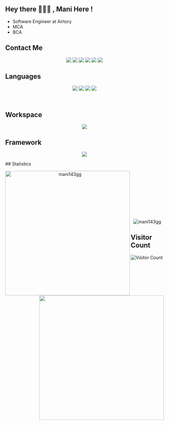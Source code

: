## Hey there 🥳👨‍💻 , Mani Here !
* Software Engineer at Airtory
* MCA
* BCA

## Contact Me
<p align="center">
<a href="https://www.instagram.com/__m__a__n____i__/"><img src="https://img.icons8.com/color/60/000000/instagram-new--v1.png"/></a>
<a href="https://www.facebook.com/manikandan143g/"><img src="https://img.icons8.com/fluency/60/000000/facebook-new.png"/></a>
<a href="https://twitter.com/manikandan123g"><img src="https://img.icons8.com/color/60/000000/twitter--v1.png"/></a>
<a href="https://www.linkedin.com/in/manikandan-g-8093a3131/"><img src="https://img.icons8.com/external-justicon-flat-justicon/60/000000/external-linkedin-social-media-justicon-flat-justicon.png"/></a>
<a href="https://wa.me/+918156922774"><img src="https://img.icons8.com/color/60/000000/whatsapp--v4.png"/></a>
<a href="https://www.discordapp.com/users/CIRCLE ⭕#0827"><img src="https://img.icons8.com/color/60/000000/discord-logo.png"/></a>
</p>

## Languages
<p align="center">
<img src="https://img.icons8.com/ios-filled/100/000000/javascript-logo.png"/>
<img src="https://img.icons8.com/officel/100/000000/php-logo.png"/>
<img src="https://img.icons8.com/fluency/100/000000/mysql-logo.png"/>
<img src="https://img.icons8.com/dusk/100/000000/css3.png"/>
</p>
<br/>

## Workspace
<p align="center">
<img src="https://img.icons8.com/color/80/000000/visual-studio-code-2019.png"/>
</p>

## Framework
<p align="center">
<img src="https://img.icons8.com/fluency/96/000000/laravel.png"/>
</p>
## Statistics

<br>
<p align=center>
  <div align=center>
    <img align="left" width=396 src="https://github-readme-streak-stats.herokuapp.com/?user=mani143gg&theme=react&hide_border=true&bg_color=00ff00" alt="mani143gg" />
    <img align="right" width=396 src="https://github-readme-stats.vercel.app/api?username=mani143gg&show_icons=true&count_private=true&theme=react&border_color=00ff99&hide_border=true&count_private=true&show_icons=false" />
  </div>
  <br><br><br><br><br><br><br><br><br>
  <div align=center>
    <img align="center" src="https://github-readme-stats.vercel.app/api/top-langs?username=mani143gg&show_icons=true&count_private=true&langs_count=10&hide=ruby&locale=en&layout=compact&hide_border=true&theme=react" alt="mani143gg" />
	</div>
	</p>


## Visitor Count
![Visitor Count](https://profile-counter.glitch.me/{mani143gg}/count.svg)






